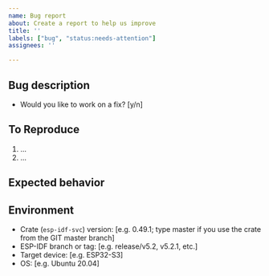 ```yaml
---
name: Bug report
about: Create a report to help us improve
title: ''
labels: ["bug", "status:needs-attention"]
assignees: ''

---
```


## Bug description

<!-- A clear and concise description of what the bug is. -->

- Would you like to work on a fix? [y/n]

## To Reproduce

<!-- Steps to reproduce the behavior. -->
1. ...
2. ...

<!-- Please share the minimal repro of the issue where the bug can be reproduced. -->

<!-- Make sure you are able to reproduce the bug in the `master` branch, too. -->

## Expected behavior

<!-- A clear and concise description of what you expected to happen. Attach screenshots if needed. -->

## Environment

- Crate (`esp-idf-svc`) version: [e.g. 0.49.1; type master if you use the crate from the GIT master branch]
- ESP-IDF branch or tag: [e.g. release/v5.2, v5.2.1, etc.]
- Target device: [e.g. ESP32-S3] <!-- Use `espflash board-info` to get the target device iformation. -->
- OS: [e.g. Ubuntu 20.04]
